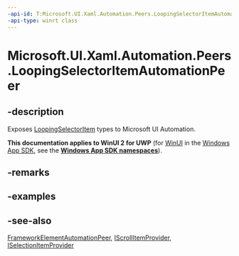 ```yaml
---
-api-id: T:Microsoft.UI.Xaml.Automation.Peers.LoopingSelectorItemAutomationPeer
-api-type: winrt class
---
```


<!-- Class syntax.
public class LoopingSelectorItemAutomationPeer : Windows.UI.Xaml.Automation.Peers.FrameworkElementAutomationPeer, Windows.UI.Xaml.Automation.Peers.ILoopingSelectorItemAutomationPeer, Windows.UI.Xaml.Automation.Provider.IScrollItemProvider, Windows.UI.Xaml.Automation.Provider.ISelectionItemProvider
-->

# Microsoft.UI.Xaml.Automation.Peers.LoopingSelectorItemAutomationPeer

## -description
Exposes [LoopingSelectorItem](../microsoft.ui.xaml.controls.primitives/loopingselectoritem.md) types to Microsoft UI Automation.

**This documentation applies to WinUI 2 for UWP** (for [WinUI](/windows/apps/winui/winui3/) in the [Windows App SDK](/windows/apps/windows-app-sdk/), see the **[Windows App SDK namespaces](/windows/windows-app-sdk/api/winrt/)**).

## -remarks


## -examples

## -see-also
[FrameworkElementAutomationPeer](frameworkelementautomationpeer.md), [IScrollItemProvider](../microsoft.ui.xaml.automation.provider/iscrollitemprovider.md), [ISelectionItemProvider](../microsoft.ui.xaml.automation.provider/iselectionitemprovider.md)
